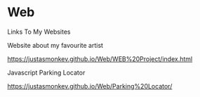# Web
<html>
  <head>
  </head>
  <body>
Links To My Websites 

Website about my favourite artist

<a>https://justasmonkev.github.io/Web/WEB%20Project/index.html</a>

Javascript Parking Locator

https://justasmonkev.github.io/Web/Parking%20Locator/
</body>
</html>
